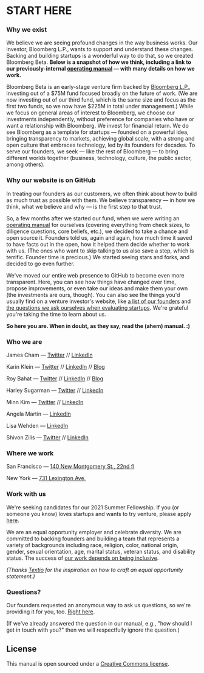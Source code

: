 # START HERE

### Why we exist
We believe we are seeing profound changes in the way business works. Our investor, Bloomberg L.P., wants to support and understand these changes. Backing and building startups is a wonderful way to do that, so we created Bloomberg Beta. **Below is a snapshot of how we think, including a link to our previously-internal [operating manual](https://github.com/Bloomberg-Beta/Manual/blob/master/1%20-%20Manual.md) —  with many details on how we work.**

Bloomberg Beta is an early-stage venture firm backed by [Bloomberg L.P.](https://www.bloomberg.com/company/), investing out of a $75M fund focused broadly on the future of work. (We are now investing out of our third fund, which is the same size and focus as the first two funds, so we now have $225M in total under management.) While we focus on general areas of interest to Bloomberg, we choose our investments independently, without preference for companies who have or want a relationship with Bloomberg. We invest for financial return. We do see Bloomberg as a template for startups — founded on a powerful idea, bringing transparency to markets, achieving global scale, with a strong and open culture that embraces technology, led by its founders for decades. To serve our founders, we seek — like the rest of Bloomberg — to bring different worlds together (business, technology, culture, the public sector, among others).

### Why our website is on GitHub
In treating our founders as our customers, we often think about how to build as much trust as possible with them. We believe transparency — in how we think, what we believe and why — is the first step to that trust.

So, a few months after we started our fund, when we were writing an [operating manual](https://github.com/Bloomberg-Beta/Manual/blob/master/1%20-%20Manual.md) for ourselves (covering everything from check sizes, to diligence questions, core beliefs, etc.), we decided to take a chance and open source it. Founders told us, again and again, how much time it saved to have facts out in the open, how it helped them decide whether to work with us. (The ones who want to skip talking to us also save a step, which is terrific. Founder time is precious.) We started seeing stars and forks, and decided to go even further.

We've moved our entire web presence to GitHub to become even more transparent. Here, you can see how things have changed over time, propose improvements, or even take our ideas and make them your own (the investments are ours, though). You can also see the things you'd usually find on a venture investor's website, like [a list of our founders](https://github.com/Bloomberg-Beta/Manual/blob/master/2%20-%20In%20our%20portfolio.md) and [the questions we ask ourselves when evaluating startups](https://github.com/Bloomberg-Beta/Manual/blob/master/3%20-%20Criteria%20for%20investing.md). We're grateful you're taking the time to learn about us.

**So here you are. When in doubt, as they say, read the (ahem) manual. :)**

### Who we are

James Cham — [Twitter](https://twitter.com/jamescham) // [LinkedIn](https://www.linkedin.com/in/jcham)

Karin Klein — [Twitter](https://twitter.com/karinklein) // [LinkedIn](https://www.linkedin.com/in/karinklein) // [Blog](https://medium.com/@Karin)

Roy Bahat — [Twitter](https://twitter.com/roybahat) // [LinkedIn](https://www.linkedin.com/in/roybahat) // [Blog](http://also.roybahat.com/)

Harley Sugarman — [Twitter](https://twitter.com/harleysugarman) // [LinkedIn](https://www.linkedin.com/in/harleysugarman/)

Minn Kim — [Twitter](https://twitter.com/minney_cat) // [LinkedIn](https://www.linkedin.com/in/minnkim/)

Angela Martin — [LinkedIn](https://www.linkedin.com/in/martinangela/)

Lisa Wehden — [LinkedIn](https://www.linkedin.com/in/lisa-wehden-aa111385)

Shivon Zilis — [Twitter](https://twitter.com/shivon) // [LinkedIn](https://www.linkedin.com/pub/shivon-zilis/7/b35/281)

### Where we work
San Francisco — [140 New Montgomery St., 22nd fl](http://goo.gl/49X6hu)

New York — [731 Lexington Ave.](http://goo.gl/tt3m7f)

### Work with us

We're seeking candidates for our 2021 Summer Fellowship. If you (or someone you know) loves startups and wants to try venture, please apply [here](https://forms.gle/9x1UNPXgj3QY8xXT8).

We are an equal opportunity employer and celebrate diversity. We are committed to backing founders and building a team that represents a variety of backgrounds including race, religion, color, national origin, gender, sexual orientation, age, marital status, veteran status, and disability status. The success of [our work depends on being inclusive](https://github.com/Bloomberg-Beta/Manual/blob/master/1%20-%20Manual.md#inclusion-diversity-equity-and-justice).

*(Thanks [Textio](https://textio.com/blog/how-to-craft-a-sincere-equal-opportunity-employer-statement/28880187459) for the inspiration on how to craft an equal opportunity statement.)*

### Questions?

Our founders requested an anonymous way to ask us questions, so we're providing it for you, too. [Right here](http://tiny.cc/AUA).  

(If we've already answered the question in our manual, e.g., "how should I get in touch with you?" then we will respectfully ignore the question.)

## License
This manual is open sourced under a [Creative Commons license](http://creativecommons.org/licenses/by/3.0/deed.en_US).
